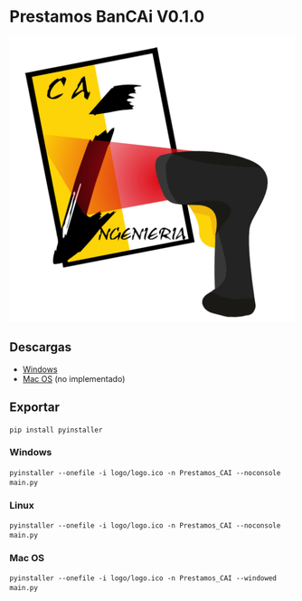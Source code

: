 
# Prestamos BanCAi V0.1.0

[![App logo](logo/logo.png)](https://github.com/rir001/CAI_prestamos)

## Descargas
- [Windows](https://github.com/rir001/CAI_prestamos/raw/refs/heads/main/dist/Prestamos%20CAi.exe)
- [Mac OS]() (no implementado)


## Exportar
`pip install pyinstaller`
### Windows
`pyinstaller --onefile -i logo/logo.ico -n Prestamos_CAI --noconsole main.py`
### Linux
`pyinstaller --onefile -i logo/logo.ico -n Prestamos_CAI --noconsole main.py`
### Mac OS
`pyinstaller --onefile -i logo/logo.ico -n Prestamos_CAI --windowed  main.py`

